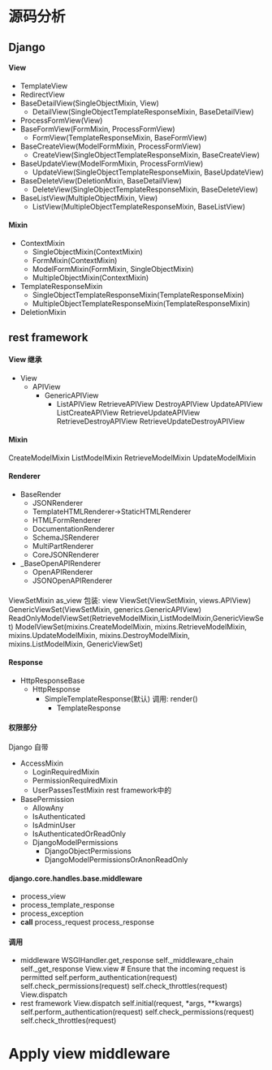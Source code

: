 # 源码分析
## Django
#### View
- TemplateView
- RedirectView
- BaseDetailView(SingleObjectMixin, View)
    - DetailView(SingleObjectTemplateResponseMixin, BaseDetailView)
- ProcessFormView(View)
- BaseFormView(FormMixin, ProcessFormView)
    - FormView(TemplateResponseMixin, BaseFormView)
- BaseCreateView(ModelFormMixin, ProcessFormView)
    - CreateView(SingleObjectTemplateResponseMixin, BaseCreateView)
- BaseUpdateView(ModelFormMixin, ProcessFormView)
    - UpdateView(SingleObjectTemplateResponseMixin, BaseUpdateView)
- BaseDeleteView(DeletionMixin, BaseDetailView)
    - DeleteView(SingleObjectTemplateResponseMixin, BaseDeleteView)
- BaseListView(MultipleObjectMixin, View)
    - ListView(MultipleObjectTemplateResponseMixin, BaseListView)
#### Mixin
- ContextMixin
    - SingleObjectMixin(ContextMixin)
    - FormMixin(ContextMixin)
    - ModelFormMixin(FormMixin, SingleObjectMixin)
    - MultipleObjectMixin(ContextMixin)
- TemplateResponseMixin
    - SingleObjectTemplateResponseMixin(TemplateResponseMixin)
    - MultipleObjectTemplateResponseMixin(TemplateResponseMixin)
- DeletionMixin
## rest framework
#### View 继承
- View
    - APIView
        - GenericAPIView 
            - ListAPIView RetrieveAPIView DestroyAPIView UpdateAPIView  ListCreateAPIView RetrieveUpdateAPIView RetrieveDestroyAPIView RetrieveUpdateDestroyAPIView
#### Mixin
CreateModelMixin
ListModelMixin
RetrieveModelMixin
UpdateModelMixin
#### Renderer
- BaseRender
    - JSONRenderer
    - TemplateHTMLRenderer->StaticHTMLRenderer
    - HTMLFormRenderer
    - DocumentationRenderer
    - SchemaJSRenderer
    - MultiPartRenderer
    - CoreJSONRenderer
- _BaseOpenAPIRenderer
    - OpenAPIRenderer
    - JSONOpenAPIRenderer
#### 
ViewSetMixin
    as_view
        包装: view
ViewSet(ViewSetMixin, views.APIView)
GenericViewSet(ViewSetMixin, generics.GenericAPIView)
ReadOnlyModelViewSet(RetrieveModelMixin,ListModelMixin,GenericViewSet)
ModelViewSet(mixins.CreateModelMixin,
                   mixins.RetrieveModelMixin,
                   mixins.UpdateModelMixin,
                   mixins.DestroyModelMixin,
                   mixins.ListModelMixin,
                   GenericViewSet)
#### Response
- HttpResponseBase
    - HttpResponse
        - SimpleTemplateResponse(默认)
            调用: render()
            - TemplateResponse
#### 权限部分
Django 自带
- AccessMixin
    - LoginRequiredMixin
    - PermissionRequiredMixin
    - UserPassesTestMixin
rest framework中的
- BasePermission
    - AllowAny
    - IsAuthenticated
    - IsAdminUser
    - IsAuthenticatedOrReadOnly
    - DjangoModelPermissions
        - DjangoObjectPermissions
        - DjangoModelPermissionsOrAnonReadOnly
#### django.core.handles.base.middleware
- process_view
- process_template_response
- process_exception
- __call__
    process_request
    process_response
#### 调用
- middleware
WSGIHandler.get_response
    self._middleware_chain
    self._get_response
        View.view
            # Ensure that the incoming request is permitted
            self.perform_authentication(request)
            self.check_permissions(request)
            self.check_throttles(request)
            View.dispatch
- rest framework
    View.dispatch
        self.initial(request, *args, **kwargs)
            self.perform_authentication(request)
            self.check_permissions(request)
            self.check_throttles(request)
# Apply view middleware
